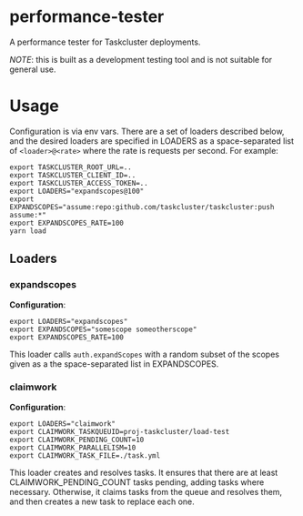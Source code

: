 # performance-tester

A performance tester for Taskcluster deployments.

*NOTE*: this is built as a development testing tool and is not suitable for general use.

# Usage

Configuration is via env vars.
There are a set of loaders described below, and the desired loaders are specified in LOADERS as a space-separated list of `<loader>@<rate>` where the rate is requests per second.
For example:

```shell
export TASKCLUSTER_ROOT_URL=..
export TASKCLUSTER_CLIENT_ID=..
export TASKCLUSTER_ACCESS_TOKEN=..
export LOADERS="expandscopes@100"
export EXPANDSCOPES="assume:repo:github.com/taskcluster/taskcluster:push assume:*"
export EXPANDSCOPES_RATE=100
yarn load
```

## Loaders

### expandscopes

**Configuration**:
```shell
export LOADERS="expandscopes"
export EXPANDSCOPES="somescope someotherscope"
export EXPANDSCOPES_RATE=100
```
This loader calls `auth.expandScopes` with a random subset of the scopes given as a the space-separated list in EXPANDSCOPES.

### claimwork

**Configuration**:
```shell
export LOADERS="claimwork"
export CLAIMWORK_TASKQUEUID=proj-taskcluster/load-test
export CLAIMWORK_PENDING_COUNT=10
export CLAIMWORK_PARALLELISM=10
export CLAIMWORK_TASK_FILE=./task.yml
```

This loader creates and resolves tasks.  It ensures that there are at least
CLAIMWORK_PENDING_COUNT tasks pending, adding tasks where necessary.
Otherwise, it claims tasks from the queue and resolves them, and then creates a
new task to replace each one.
